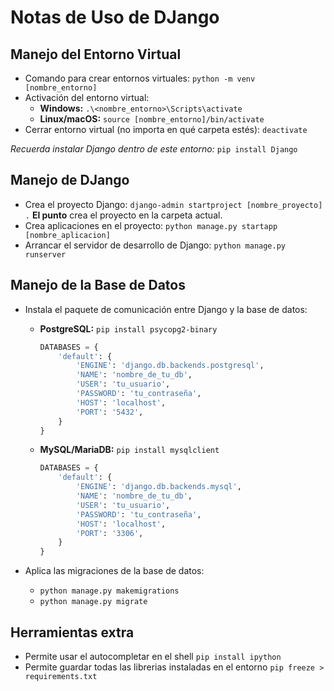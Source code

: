 # Notas de Uso de DJango

## Manejo del Entorno Virtual

* Comando para crear entornos virtuales: `python -m venv [nombre_entorno]`
* Activación del entorno virtual:
  * **Windows:** `.\<nombre_entorno>\Scripts\activate`
  * **Linux/macOS:** `source [nombre_entorno]/bin/activate`
* Cerrar entorno virtual (no importa en qué carpeta estés): `deactivate`

*Recuerda instalar Django dentro de este entorno:* `pip install Django`

## Manejo de DJango

* Crea el proyecto Django: `django-admin startproject [nombre_proyecto] .` **El punto** crea el proyecto en la carpeta actual.
* Crea aplicaciones en el proyecto: `python manage.py startapp [nombre_aplicacion]`
* Arrancar el servidor de desarrollo de Django: `python manage.py runserver`

## Manejo de la Base de Datos

* Instala el paquete de comunicación entre Django y la base de datos:

  * **PostgreSQL:** `pip install psycopg2-binary`

      ```python
      DATABASES = {
          'default': {
              'ENGINE': 'django.db.backends.postgresql',
              'NAME': 'nombre_de_tu_db',
              'USER': 'tu_usuario',
              'PASSWORD': 'tu_contraseña',
              'HOST': 'localhost',
              'PORT': '5432',
          }
      }
      ```

  * **MySQL/MariaDB:** `pip install mysqlclient`

      ```python
      DATABASES = {
          'default': {
              'ENGINE': 'django.db.backends.mysql',
              'NAME': 'nombre_de_tu_db',
              'USER': 'tu_usuario',
              'PASSWORD': 'tu_contraseña',
              'HOST': 'localhost',
              'PORT': '3306',
          }
      }
      ```
* Aplica las migraciones de la base de datos:
  * `python manage.py makemigrations`
  * `python manage.py migrate`

## Herramientas extra

* Permite usar el autocompletar en el shell `pip install ipython`
* Permite guardar todas las librerias instaladas en el entorno `pip freeze > requirements.txt`
